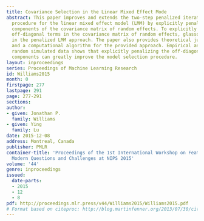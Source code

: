 ```yaml
---
title: Covariance Selection in the Linear Mixed Effect Mode
abstract: This paper improves and extends the two-step penalized iterative estimation
  procedure for the linear mixed effect model (LMM) by explicitly penalizing the off-diagonal
  components of the covariance matrix of random effects. To explicitly penalize the
  off-diagonal terms in the covariance matrix of random effects, glasso is incorporated
  in the penalized LMM approach. The paper also provides theoretical justification
  and a computational algorithm for the provided approach. Empirical analysis using
  random simulated data shows that explicitly penalizing the off-diagonal covariance
  components can greatly improve the model selection procedure.
layout: inproceedings
series: Proceedings of Machine Learning Research
id: Williams2015
month: 0
firstpage: 277
lastpage: 291
page: 277-291
sections: 
author:
- given: Jonathan P.
  family: Williams
- given: Ying
  family: Lu
date: 2015-12-08
address: Montreal, Canada
publisher: PMLR
container-title: 'Proceedings of the 1st International Workshop on Feature Extraction:
  Modern Questions and Challenges at NIPS 2015'
volume: '44'
genre: inproceedings
issued:
  date-parts:
  - 2015
  - 12
  - 8
pdf: http://proceedings.mlr.press/v44/Williams2015/Williams2015.pdf
# Format based on citeproc: http://blog.martinfenner.org/2013/07/30/citeproc-yaml-for-bibliographies/
---
```

